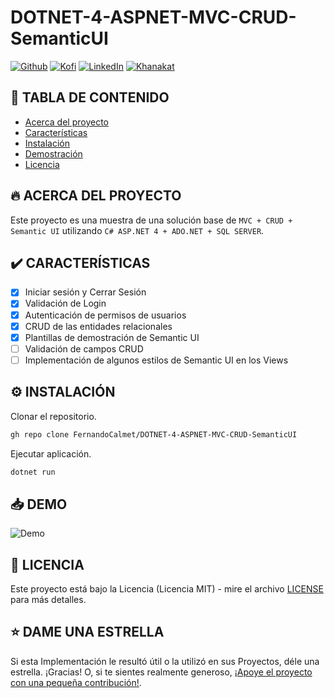 # DOTNET-4-ASPNET-MVC-CRUD-SemanticUI

[![Github][github-shield]][github-url]
[![Kofi][kofi-shield]][kofi-url]
[![LinkedIn][linkedin-shield]][linkedin-url]
[![Khanakat][khanakat-shield]][khanakat-url]

## 📓 TABLA DE CONTENIDO

* [Acerca del proyecto](#acerca-del-proyecto)
* [Características](#características)
* [Instalación](#instalación)
* [Demostración](#demo)
* [Licencia](#licencia)

## 🔥 ACERCA DEL PROYECTO

Este proyecto es una muestra de una solución base de `MVC + CRUD + Semantic UI` utilizando `C# ASP.NET 4 + ADO.NET + SQL SERVER`.

## ✔️ CARACTERÍSTICAS

- [x] Iniciar sesión y Cerrar Sesión
- [x] Validación de Login
- [x] Autenticación de permisos de usuarios
- [x] CRUD de las entidades relacionales
- [x] Plantillas de demostración de Semantic UI
- [ ] Validación de campos CRUD
- [ ] Implementación de algunos estilos de Semantic UI en los Views

## ⚙️ INSTALACIÓN

Clonar el repositorio.

```bash
gh repo clone FernandoCalmet/DOTNET-4-ASPNET-MVC-CRUD-SemanticUI
```

Ejecutar aplicación.

```bash
dotnet run
```

## 📥 DEMO

![Demo](docs/demo.gif)

## 📄 LICENCIA

Este proyecto está bajo la Licencia (Licencia MIT) - mire el archivo [LICENSE](LICENSE) para más detalles.

## ⭐️ DAME UNA ESTRELLA

Si esta Implementación le resultó útil o la utilizó en sus Proyectos, déle una estrella. ¡Gracias! O, si te sientes realmente generoso, [¡Apoye el proyecto con una pequeña contribución!](https://ko-fi.com/fernandocalmet).

<!--- reference style links --->
[github-shield]: https://img.shields.io/badge/-@fernandocalmet-%23181717?style=flat-square&logo=github
[github-url]: https://github.com/fernandocalmet
[kofi-shield]: https://img.shields.io/badge/-@fernandocalmet-%231DA1F2?style=flat-square&logo=kofi&logoColor=ff5f5f
[kofi-url]: https://ko-fi.com/fernandocalmet
[linkedin-shield]: https://img.shields.io/badge/-fernandocalmet-blue?style=flat-square&logo=Linkedin&logoColor=white&link=https://www.linkedin.com/in/fernandocalmet
[linkedin-url]: https://www.linkedin.com/in/fernandocalmet
[khanakat-shield]: https://img.shields.io/badge/khanakat.com-brightgreen?style=flat-square
[khanakat-url]: https://khanakat.com
